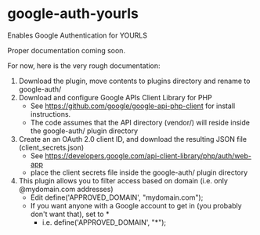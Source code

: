 # google-auth-yourls
Enables Google Authentication for YOURLS 

Proper documentation coming soon.

For now, here is the very rough documentation:
1. Download the plugin, move contents to plugins directory and rename to google-auth/
2. Download and configure Google APIs Client Library for PHP
    - See https://github.com/google/google-api-php-client for install instructions.
    - The code assumes that the API directory (vendor/) will reside inside the google-auth/ plugin directory
3. Create an an OAuth 2.0 client ID, and download the resulting JSON file (client_secrets.json)
    - See https://developers.google.com/api-client-library/php/auth/web-app
    - place the client secrets file inside the google-auth/ plugin directory
4. This plugin allows you to filter access based on domain (i.e. only @mydomain.com addresses)
    - Edit define('APPROVED_DOMAIN', "mydomain.com");
    - If you want anyone with a Google account to get in (you probably don't want that), set to *
        - i.e. define('APPROVED_DOMAIN', "*");
